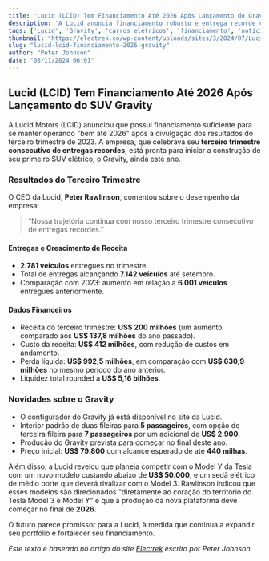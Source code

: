 ```yaml
---
title: 'Lucid (LCID) Tem Financiamento Até 2026 Após Lançamento do Gravity'
description: 'A Lucid anuncia financiamento robusto e entrega recorde com o novo SUV Gravity.'
tags: ['Lucid', 'Gravity', 'carros elétricos', 'financiamento', 'notícias']
thumbnail: "https://electrek.co/wp-content/uploads/sites/3/2024/07/Lucids-first-Gravity.jpeg?quality=82&strip=all&w=1400"
slug: "lucid-lcid-financiamento-2026-gravity"
author: "Peter Johnson"
date: "08/11/2024 06:01"
---
```


## Lucid (LCID) Tem Financiamento Até 2026 Após Lançamento do SUV Gravity

A Lucid Motors (LCID) anunciou que possui financiamento suficiente para se manter operando "bem até 2026" após a divulgação dos resultados do terceiro trimestre de 2023. A empresa, que celebrava seu **terceiro trimestre consecutivo de entregas recordes**, está pronta para iniciar a construção de seu primeiro SUV elétrico, o Gravity, ainda este ano.

### Resultados do Terceiro Trimestre

O CEO da Lucid, **Peter Rawlinson**, comentou sobre o desempenho da empresa:
> “Nossa trajetória continua com nosso terceiro trimestre consecutivo de entregas recordes.”

#### Entregas e Crescimento de Receita
- **2.781 veículos** entregues no trimestre.  
- Total de entregas alcançando **7.142 veículos** até setembro.  
- Comparação com 2023: aumento em relação a **6.001 veículos** entregues anteriormente.

#### Dados Financeiros
- Receita do terceiro trimestre: **US$ 200 milhões** (um aumento comparado aos **US$ 137,8 milhões** do ano passado).
- Custo da receita: **US$ 412 milhões**, com redução de custos em andamento.
- Perda líquida: **US$ 992,5 milhões**, em comparação com **US$ 630,9 milhões** no mesmo período do ano anterior.
- Liquidez total rounded a **US$ 5,16 bilhões**.

### Novidades sobre o Gravity
- O configurador do Gravity já está disponível no site da Lucid.  
- Interior padrão de duas fileiras para **5 passageiros**, com opção de terceira fileira para **7 passageiros** por um adicional de **US$ 2.900**.
- Produção do Gravity prevista para começar no final deste ano.  
- Preço inicial: **US$ 79.800** com alcance esperado de até **440 milhas**.
  
Além disso, a Lucid revelou que planeja competir com o Model Y da Tesla com um novo modelo custando abaixo de **US$ 50.000**, e um sedã elétrico de médio porte que deverá rivalizar com o Model 3. Rawlinson indicou que esses modelos são direcionados "diretamente ao coração do território do Tesla Model 3 e Model Y" e que a produção da nova plataforma deve começar no final de **2026**.

O futuro parece promissor para a Lucid, à medida que continua a expandir seu portfólio e fortalecer seu financiamento.  

*Este texto é baseado no artigo do site [Electrek](https://electrek.co/2024/11/07/lucid-lcid-has-funding-well-into-2026-after-gravity-suv/) escrito por Peter Johnson.*